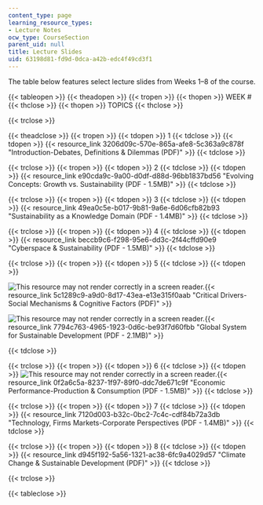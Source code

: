 ```yaml
---
content_type: page
learning_resource_types:
- Lecture Notes
ocw_type: CourseSection
parent_uid: null
title: Lecture Slides
uid: 63198d81-fd9d-0dca-a42b-edc4f49cd3f1
---
```


The table below features select lecture slides from Weeks 1–8 of the course.

{{< tableopen >}}
{{< theadopen >}}
{{< tropen >}}
{{< thopen >}}
WEEK #
{{< thclose >}}
{{< thopen >}}
TOPICS
{{< thclose >}}

{{< trclose >}}

{{< theadclose >}}
{{< tropen >}}
{{< tdopen >}}
1
{{< tdclose >}}
{{< tdopen >}}
{{< resource_link 3206d09c-570e-865a-afe8-5c363a9c878f "Introduction-Debates, Definitions & Dilemmas (PDF)" >}}
{{< tdclose >}}

{{< trclose >}}
{{< tropen >}}
{{< tdopen >}}
2
{{< tdclose >}}
{{< tdopen >}}
{{< resource_link e90cda9c-9a00-d0df-d88d-96bb1837bd56 "Evolving Concepts: Growth vs. Sustainability (PDF - 1.5MB)" >}}
{{< tdclose >}}

{{< trclose >}}
{{< tropen >}}
{{< tdopen >}}
3
{{< tdclose >}}
{{< tdopen >}}
{{< resource_link 49ea0c5e-b017-9b81-9a6e-6d06cfb82b93 "Sustainability as a Knowledge Domain (PDF - 1.4MB)" >}}
{{< tdclose >}}

{{< trclose >}}
{{< tropen >}}
{{< tdopen >}}
4
{{< tdclose >}}
{{< tdopen >}}
{{< resource_link beccb9c6-f298-95e6-dd3c-2f44cffd90e9 "Cyberspace & Sustainability (PDF - 1.5MB)" >}}
{{< tdclose >}}

{{< trclose >}}
{{< tropen >}}
{{< tdopen >}}
5
{{< tdclose >}}
{{< tdopen >}}


![This resource may not render correctly in a screen reader.](/images/inacessible.gif){{< resource_link 5c1289c9-a9d0-8d17-43ea-e13e315f0aab "Critical Drivers-Social Mechanisms & Cognitive Factors (PDF)" >}}

![This resource may not render correctly in a screen reader.](/images/inacessible.gif){{< resource_link 7794c763-4965-1923-0d6c-be93f7d60fbb "Global System for Sustainable Development (PDF - 2.1MB)" >}}


{{< tdclose >}}

{{< trclose >}}
{{< tropen >}}
{{< tdopen >}}
6
{{< tdclose >}}
{{< tdopen >}}
![This resource may not render correctly in a screen reader.](/images/inacessible.gif){{< resource_link 0f2a6c5a-8237-1f97-89f0-ddc7de671c9f "Economic Performance-Production & Consumption (PDF - 1.5MB)" >}}
{{< tdclose >}}

{{< trclose >}}
{{< tropen >}}
{{< tdopen >}}
7
{{< tdclose >}}
{{< tdopen >}}
{{< resource_link 7120d003-b32c-0bc2-7c4c-cdf84b72a3db "Technology, Firms Markets-Corporate Perspectives (PDF - 1.4MB)" >}}
{{< tdclose >}}

{{< trclose >}}
{{< tropen >}}
{{< tdopen >}}
8
{{< tdclose >}}
{{< tdopen >}}
{{< resource_link d945f192-5a56-1321-ac38-6fc9a4029d57 "Climate Change & Sustainable Development (PDF)" >}}
{{< tdclose >}}

{{< trclose >}}

{{< tableclose >}}